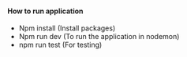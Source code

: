 #### How to run application 
- Npm install (Install packages)
- Npm run dev (To run the application in nodemon)
- npm run test (For testing)
